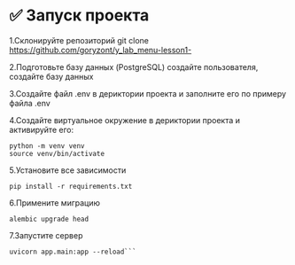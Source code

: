 # :white_check_mark:  Запуск проекта

1.Склонируйте репозиторий git clone https://github.com/goryzont/y_lab_menu-lesson1-

2.Подготовьте базу данных (PostgreSQL) создайте пользователя, создайте базу данных

3.Создайте файл .env в дериктории проекта и заполните его по примеру файла .env

4.Создайте виртуальное окружение в дериктории проекта и активируйте его:
```
python -m venv venv
source venv/bin/activate
```

5.Установите все зависимости
```
pip install -r requirements.txt
```

6.Примените миграцию
```
alembic upgrade head
```
7.Запустите сервер 
```
uvicorn app.main:app --reload```
```
